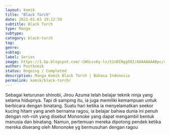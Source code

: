 ```yaml
---
layout: komik
title: "Black Torch"
date: 2022-01-03 19:12:50
subtitle: Black Torch
type: Manga
subtype: 
category: black-torch
tag: 
genre: 
subtag: 
label: Series
image: https://1.bp.blogspot.com/-CWGLsv6y-ls/X1nBINgg08I/AAAAAAAABpc/4x6O4GDyVQUaM9rHDWvA9QNU5rgxJ1WGQCLcBGAsYHQ/s72-c/1550841746-i278356.png
author: Postkomik
status: Ongoing / Completed
description: Manga Komik Black Torch | Bahasa Indonesia
permalink: komik/black-torch/
---
```


Sebagai keturunan shinobi, Jirou Azuma telah belajar teknik ninja yang selama hidupnya. Tapi di samping itu, ia juga memiliki kemampuan untuk berbicara dengan binatang. Suatu hari ketika ia menyelamatkan seekor kucing hitam yang aneh bernama ragou, ia belajar bahwa dunia ini penuh dengan roh-roh yang disebut Mononoke yang dapat mengambil bentuk manusia dan binatang. Namun, pertemuan mereka dipotong pendek ketika mereka diserang oleh Mononoke yg bermusuhan dengan ragou
